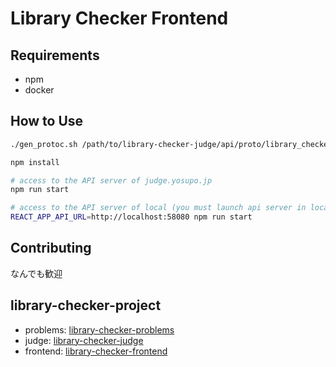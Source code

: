 # Library Checker Frontend

## Requirements

- npm
- docker

## How to Use

```sh
./gen_protoc.sh /path/to/library-checker-judge/api/proto/library_checker.proto

npm install

# access to the API server of judge.yosupo.jp
npm run start

# access to the API server of local (you must launch api server in local)
REACT_APP_API_URL=http://localhost:58080 npm run start
```

## Contributing

なんでも歓迎

## library-checker-project

- problems: [library-checker-problems](https://github.com/yosupo06/library-checker-problems)
- judge: [library-checker-judge](https://github.com/yosupo06/library-checker-judge)
- frontend: [library-checker-frontend](https://github.com/yosupo06/library-checker-frontend)
